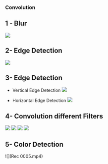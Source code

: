 ### Convolution 
## 1 - Blur
![](flo_output_me.jpg)

## 2- Edge Detection 
![](result1.jpg)

## 3- Edge Detection
* Vertical Edge Detection 
![](result3.jpg)

* Horizontal Edge Detection
![](result3_2.jpg)

## 4- Convolution different Filters
![](result4_1.jpg)
![](result4_2.jpg)
![](result4_3.jpg)
![](result4_4.jpg)

## 5- Color Detection
![](Rec 0005.mp4)




